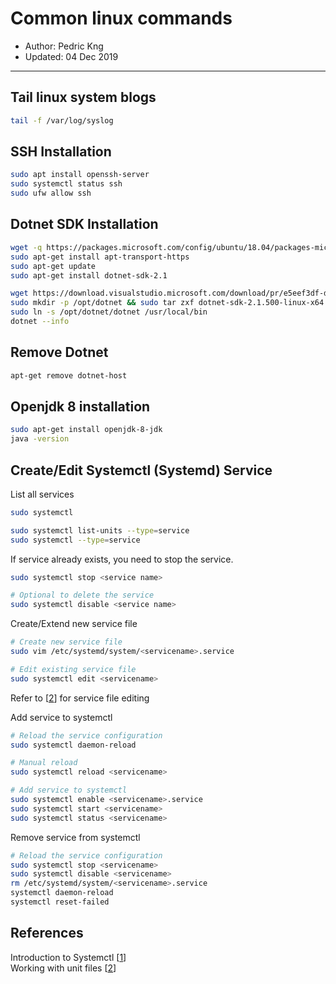 # Common linux commands
* Author:   Pedric Kng  
* Updated:  04 Dec 2019

***
## Tail linux system blogs
```bash
tail -f /var/log/syslog
```
## SSH Installation
  ```bash
  sudo apt install openssh-server
  sudo systemctl status ssh
  sudo ufw allow ssh
  ```

## Dotnet SDK Installation
  ```bash
  wget -q https://packages.microsoft.com/config/ubuntu/18.04/packages-microsoft-prod.deb -O packages-microsoft-prod.deb
  sudo apt-get install apt-transport-https
  sudo apt-get update
  sudo apt-get install dotnet-sdk-2.1
  ```
  
  ```bash
  wget https://download.visualstudio.microsoft.com/download/pr/e5eef3df-d2e3-429b-8204-f58372eb6263/20c825ddcc6062e93ff0c60e8354d3af/dotnet-sdk-2.1.500-linux-x64.tar.gz
  sudo mkdir -p /opt/dotnet && sudo tar zxf dotnet-sdk-2.1.500-linux-x64.tar.gz -C /opt/dotnet
  sudo ln -s /opt/dotnet/dotnet /usr/local/bin
  dotnet --info
  ```
## Remove Dotnet
  ```bash
  apt-get remove dotnet-host
  ```
  
## Openjdk 8 installation
  ```bash
  sudo apt-get install openjdk-8-jdk
  java -version
  ```

## Create/Edit Systemctl (Systemd) Service

List all services
```bash
sudo systemctl

sudo systemctl list-units --type=service
sudo systemctl --type=service
```

If service already exists, you need to stop the service.
```bash
sudo systemctl stop <service name>

# Optional to delete the service
sudo systemctl disable <service name>
```

Create/Extend new service file
```bash
# Create new service file
sudo vim /etc/systemd/system/<servicename>.service

# Edit existing service file
sudo systemctl edit <servicename>
```
Refer to [[2]] for service file editing

Add service to systemctl
```bash
# Reload the service configuration
sudo systemctl daemon-reload

# Manual reload
sudo systemctl reload <servicename>

# Add service to systemctl
sudo systemctl enable <servicename>.service
sudo systemctl start <servicename>
sudo systemctl status <servicename>
```

Remove service from systemctl
```bash
# Reload the service configuration
sudo systemctl stop <servicename>
sudo systemctl disable <servicename>
rm /etc/systemd/system/<servicename>.service
systemctl daemon-reload
systemctl reset-failed
```



## References
Introduction to Systemctl [[1]]  
Working with unit files [[2]]  

[1]:https://www.linode.com/docs/quick-answers/linux-essentials/introduction-to-systemctl/ "Introduction to Systemctl"
[2]:https://www.linode.com/docs/quick-answers/linux-essentials/introduction-to-systemctl/#working-with-unit-files "Working with unit files"
